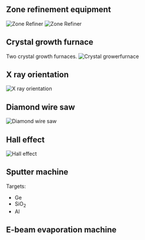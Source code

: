 ## Zone refinement equipment
![Zone Refiner](https://drive.google.com/uc?id=0B8oD8RFeoxYPNXVwVWhnYWI5RzA)
![Zone Refiner](https://drive.google.com/uc?id=0B8oD8RFeoxYPWFJqTmkzVk5pU3M)
## Crystal growth furnace
Two crystal growth furnaces.
![Crystal growerfurnace](https://drive.google.com/uc?id=0B3yvXEqPBERISVVFWkhIZWlHQms)
## X ray orientation 
![X ray orientation](https://drive.google.com/uc?id=0B3yvXEqPBERIOVpJVGpNazBGazg)

## Diamond wire saw
![Diamond wire saw](https://drive.google.com/uc?id=0B3yvXEqPBERIODlqQ3FjbWU2VFU)

## Hall effect
![Hall effect](https://drive.google.com/uc?id=0B3yvXEqPBERIZGUxTDFnX1N2bjA)
## Sputter machine

Targets:

- Ge
- SiO<sub>2</sub>
- Al

## E-beam evaporation machine
